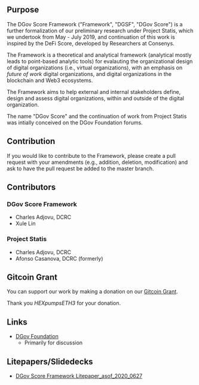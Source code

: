 ## Purpose
The DGov Score Framework ("Framework", "DGSF", "DGov Score") is a further formalization of our preliminary research under Project Statis, which we undertook from May - July 2019, and continuation of this work is inspired by the DeFi Score, developed by Researchers at Consenys.

The Framework is a theoretical and analytical framework (analytical mostly leads to point-based analytic tools) for evalauting the organizational design of digital organizations (i.e., virtual organizations), with an emphasis on *future of work* digital organizations, and digital organizations in the blockchain and Web3 ecosystems.

The Framework aims to help external and internal stakeholders define, design and assess digital organizations, within and outside of the digital organization.

The name "DGov Score" and the continuation of work from Project Statis was intially conceived on the DGov Foundation forums.

## Contribution

If you would like to contribute to the Framework, please create a pull request with your amendments (e.g., addition, deletion, modification) and ask to have the pull request be added to the master branch. 

## Contributors

### DGov Score Framework

- Charles Adjovu, DCRC
- Xule Lin

### Project Statis

- Charles Adjovu, DCRC
- Afonso Casanova, DCRC (formerly)

## Gitcoin Grant

You can support our work by making a donation on our [Gitcoin Grant](https://gitcoin.co/grants/715/dgov-score-framework?tab=contributors).

Thank you *HEXpumpsETH3* for your donation.

## Links

- [DGov Foundation](https://forum.dgov.foundation/t/any-interest-in-a-dgov-score-framework-orgxp/112)
  - Primarily for discussion

## Litepapers/Slidedecks

- [DGov Score Framework Litepaper_asof_2020_0627](https://docs.google.com/presentation/d/17q6qePk22Q5hBndR69BDPd4IQ8uYUWXtcZBrzPes8Pw/edit?usp=sharing)
